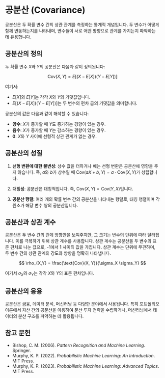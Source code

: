 # 공분산 (Covariance)

공분산은 두 확률 변수 간의 상관 관계를 측정하는 통계적 개념입니다. 두 변수가 어떻게 함께 변동하는지를 나타내며, 변수들이 서로 어떤 방향으로 관계를 가지는지 파악하는 데 유용합니다.

## 공분산의 정의

두 확률 변수 $X$와 $Y$의 공분산은 다음과 같이 정의됩니다:

$$
\text{Cov}(X, Y) = E[(X - E[X])(Y - E[Y])]
$$

여기서:
- $E[X]$와 $E[Y]$는 각각 $X$와 $Y$의 기댓값입니다.
- $E[(X - E[X])(Y - E[Y])]$는 두 변수의 편차 곱의 기댓값을 의미합니다.

공분산의 값은 다음과 같이 해석할 수 있습니다:
- **양수**: $X$가 증가할 때 $Y$도 증가하는 경향이 있는 경우.
- **음수**: $X$가 증가할 때 $Y$는 감소하는 경향이 있는 경우.
- **0**: $X$와 $Y$ 사이에 선형적 상관 관계가 없는 경우.

## 공분산의 성질

1. **선형 변환에 대한 불변성**: 상수 값을 더하거나 빼는 선형 변환은 공분산에 영향을 주지 않습니다. 즉, $a$와 $b$가 상수일 때 $\text{Cov}(aX + b, Y) = a \cdot \text{Cov}(X, Y)$가 성립합니다.
  
2. **대칭성**: 공분산은 대칭적입니다. 즉, $\text{Cov}(X, Y) = \text{Cov}(Y, X)$입니다.

3. **공분산 행렬**: 여러 개의 확률 변수 간의 공분산을 나타내는 행렬로, 대칭 행렬이며 각 원소가 해당 변수 쌍의 공분산입니다.

## 공분산과 상관 계수

공분산은 두 변수 간의 관계 방향만을 보여주지만, 그 크기는 변수의 단위에 따라 달라집니다. 이를 극복하기 위해 상관 계수를 사용합니다. 상관 계수는 공분산을 두 변수의 표준 편차로 나눈 값으로, -1에서 1 사이의 값을 가집니다. 상관 계수는 단위에 무관하며, 두 변수 간의 상관 관계의 강도와 방향을 명확히 나타냅니다.

$$
\rho_{X,Y} = \frac{\text{Cov}(X, Y)}{\sigma_X \sigma_Y}
$$

여기서 $\sigma_X$와 $\sigma_Y$는 각각 $X$와 $Y$의 표준 편차입니다.

## 공분산의 응용

공분산은 금융, 데이터 분석, 머신러닝 등 다양한 분야에서 사용됩니다. 특히 포트폴리오 이론에서 자산 간의 공분산을 이용하여 분산 투자 전략을 수립하거나, 머신러닝에서 데이터의 분산 구조를 파악하는 데 활용됩니다.

## 참고 문헌

- Bishop, C. M. (2006). *Pattern Recognition and Machine Learning*. Springer.
- Murphy, K. P. (2022). *Probabilistic Machine Learning: An Introduction*. MIT Press.
- Murphy, K. P. (2023). *Probabilistic Machine Learning: Advanced Topics*. MIT Press.

